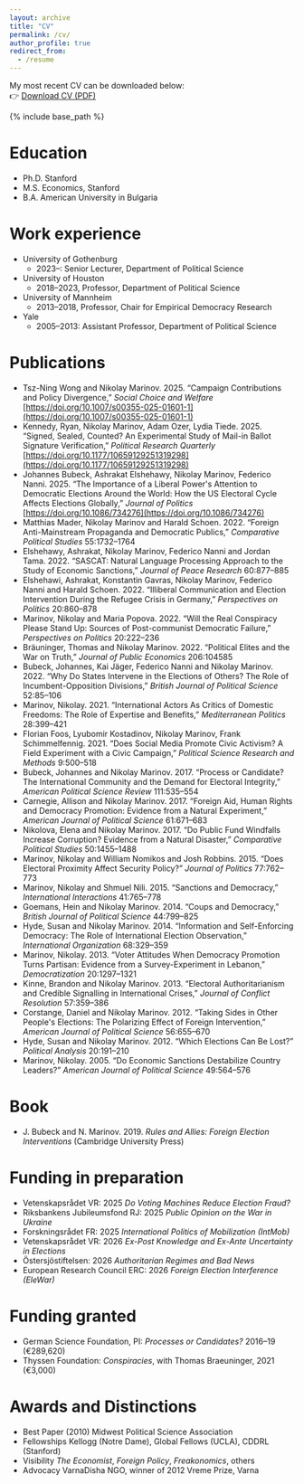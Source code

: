 ```yaml
---
layout: archive
title: "CV"
permalink: /cv/
author_profile: true
redirect_from:
  - /resume
---
```


My most recent CV can be downloaded below:  
👉 [Download CV (PDF)](/files/cv_nvmarinov.pdf)

{% include base_path %}

Education
======
* Ph.D. Stanford
* M.S. Economics, Stanford
* B.A. American University in Bulgaria

Work experience
======
* University of Gothenburg
  * 2023–: Senior Lecturer, Department of Political Science
* University of Houston
  * 2018–2023, Professor, Department of Political Science
* University of Mannheim
  * 2013–2018, Professor, Chair for Empirical Democracy Research
* Yale
  * 2005–2013: Assistant Professor, Department of Political Science
    
Publications
======
* Tsz-Ning Wong and Nikolay Marinov. 2025. “Campaign Contributions and Policy Divergence,” *Social Choice and Welfare* [https://doi.org/10.1007/s00355-025-01601-1](https://doi.org/10.1007/s00355-025-01601-1)
* Kennedy, Ryan, Nikolay Marinov, Adam Ozer, Lydia Tiede. 2025. “Signed, Sealed, Counted? An Experimental Study of Mail-in Ballot Signature Verification,” *Political Research Quarterly* [https://doi.org/10.1177/10659129251319298](https://doi.org/10.1177/10659129251319298)
* Johannes Bubeck, Ashrakat Elshehawy, Nikolay Marinov, Federico Nanni. 2025. “The Importance of a Liberal Power's Attention to Democratic Elections Around the World: How the US Electoral Cycle Affects Elections Globally,” *Journal of Politics* [https://doi.org/10.1086/734276](https://doi.org/10.1086/734276)
* Matthias Mader, Nikolay Marinov and Harald Schoen. 2022. “Foreign Anti-Mainstream Propaganda and Democratic Publics,” *Comparative Political Studies* 55:1732–1764
* Elshehawy, Ashrakat, Nikolay Marinov, Federico Nanni and Jordan Tama. 2022. “SASCAT: Natural Language Processing Approach to the Study of Economic Sanctions,” *Journal of Peace Research* 60:877–885
* Elshehawi, Ashrakat, Konstantin Gavras, Nikolay Marinov, Federico Nanni and Harald Schoen. 2022. “Illiberal Communication and Election Intervention During the Refugee Crisis in Germany,” *Perspectives on Politics* 20:860–878
* Marinov, Nikolay and Maria Popova. 2022. “Will the Real Conspiracy Please Stand Up: Sources of Post-communist Democratic Failure,” *Perspectives on Politics* 20:222–236
* Bräuninger, Thomas and Nikolay Marinov. 2022. “Political Elites and the War on Truth,” *Journal of Public Economics* 206:104585
* Bubeck, Johannes, Kai Jäger, Federico Nanni and Nikolay Marinov. 2022. “Why Do States Intervene in the Elections of Others? The Role of Incumbent-Opposition Divisions,” *British Journal of Political Science* 52:85–106
* Marinov, Nikolay. 2021. “International Actors As Critics of Domestic Freedoms: The Role of Expertise and Benefits,” *Mediterranean Politics* 28:399–421
* Florian Foos, Lyubomir Kostadinov, Nikolay Marinov, Frank Schimmelfennig. 2021. “Does Social Media Promote Civic Activism? A Field Experiment with a Civic Campaign,” *Political Science Research and Methods* 9:500–518
* Bubeck, Johannes and Nikolay Marinov. 2017. “Process or Candidate? The International Community and the Demand for Electoral Integrity,” *American Political Science Review* 111:535–554
* Carnegie, Allison and Nikolay Marinov. 2017. “Foreign Aid, Human Rights and Democracy Promotion: Evidence from a Natural Experiment,” *American Journal of Political Science* 61:671–683
* Nikolova, Elena and Nikolay Marinov. 2017. “Do Public Fund Windfalls Increase Corruption? Evidence from a Natural Disaster,” *Comparative Political Studies* 50:1455–1488
* Marinov, Nikolay and William Nomikos and Josh Robbins. 2015. “Does Electoral Proximity Affect Security Policy?” *Journal of Politics* 77:762–773
* Marinov, Nikolay and Shmuel Nili. 2015. “Sanctions and Democracy,” *International Interactions* 41:765–778
* Goemans, Hein and Nikolay Marinov. 2014. “Coups and Democracy,” *British Journal of Political Science* 44:799–825
* Hyde, Susan and Nikolay Marinov. 2014. “Information and Self-Enforcing Democracy: The Role of International Election Observation,” *International Organization* 68:329–359
* Marinov, Nikolay. 2013. “Voter Attitudes When Democracy Promotion Turns Partisan: Evidence from a Survey-Experiment in Lebanon,” *Democratization* 20:1297–1321
* Kinne, Brandon and Nikolay Marinov. 2013. “Electoral Authoritarianism and Credible Signalling in International Crises,” *Journal of Conflict Resolution* 57:359–386
* Corstange, Daniel and Nikolay Marinov. 2012. “Taking Sides in Other People's Elections: The Polarizing Effect of Foreign Intervention,” *American Journal of Political Science* 56:655–670
* Hyde, Susan and Nikolay Marinov. 2012. “Which Elections Can Be Lost?” *Political Analysis* 20:191–210
* Marinov, Nikolay. 2005. “Do Economic Sanctions Destabilize Country Leaders?” *American Journal of Political Science* 49:564–576

Book
======
* J. Bubeck and N. Marinov. 2019. *Rules and Allies: Foreign Election Interventions* (Cambridge University Press)

Funding in preparation
======
* Vetenskapsrådet VR: 2025 *Do Voting Machines Reduce Election Fraud?*  
* Riksbankens Jubileumsfond RJ: 2025 *Public Opinion on the War in Ukraine*  
* Forskningsrådet FR: 2025 *International Politics of Mobilization (IntMob)*  
* Vetenskapsrådet VR: 2026 *Ex-Post Knowledge and Ex-Ante Uncertainty in Elections*  
* Östersjöstiftelsen: 2026 *Authoritarian Regimes and Bad News*  
* European Research Council ERC: 2026 *Foreign Election Interference (EleWar)*  

Funding granted
======
* German Science Foundation, PI: *Processes or Candidates?* 2016–19 (€289,620)  
* Thyssen Foundation: *Conspiracies*, with Thomas Braeuninger, 2021 (€3,000)  

Awards and Distinctions
======
* Best Paper (2010) Midwest Political Science Association  
* Fellowships Kellogg (Notre Dame), Global Fellows (UCLA), CDDRL (Stanford)  
* Visibility *The Economist*, *Foreign Policy*, *Freakonomics*, others  
* Advocacy VarnaDisha NGO, winner of 2012 Vreme Prize, Varna  
